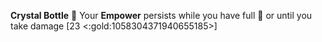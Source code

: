 **Crystal Bottle** :baby_bottle: Your __Empower__ persists while you have full 🔷 or until you take damage [23 <:gold:1058304371940655185>]
